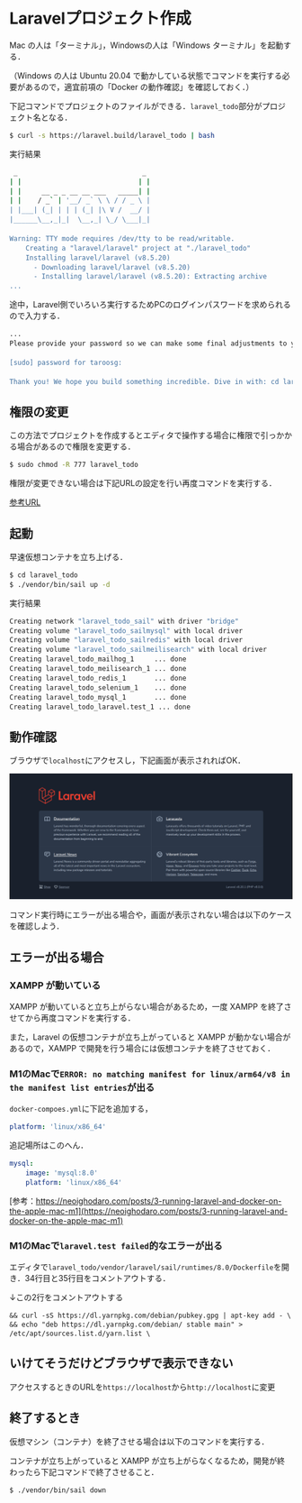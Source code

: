 # Laravelプロジェクト作成

Mac の人は「ターミナル」，Windowsの人は「Windows ターミナル」を起動する．

（Windows の人は Ubuntu 20.04 で動かしている状態でコマンドを実行する必要があるので，適宜前項の「Docker の動作確認」を確認しておく．）

下記コマンドでプロジェクトのファイルができる．`laravel_todo`部分がプロジェクト名となる．

```bash
$ curl -s https://laravel.build/laravel_todo | bash
```

実行結果

```bash
 _                               _
| |                             | |
| |     __ _ _ __ __ ___   _____| |
| |    / _` | '__/ _` \ \ / / _ \ |
| |___| (_| | | | (_| |\ V /  __/ |
|______\__,_|_|  \__,_| \_/ \___|_|

Warning: TTY mode requires /dev/tty to be read/writable.
    Creating a "laravel/laravel" project at "./laravel_todo"
    Installing laravel/laravel (v8.5.20)
      - Downloading laravel/laravel (v8.5.20)
      - Installing laravel/laravel (v8.5.20): Extracting archive
...
```

途中，Laravel側でいろいろ実行するためPCのログインパスワードを求められるので入力する．

```bash
...
Please provide your password so we can make some final adjustments to your application's permissions.

[sudo] password for taroosg:

Thank you! We hope you build something incredible. Dive in with: cd laravel_todo && ./vendor/bin/sail up

```


## 権限の変更

この方法でプロジェクトを作成するとエディタで操作する場合に権限で引っかかる場合があるので権限を変更する．

```bash
$ sudo chmod -R 777 laravel_todo
```

権限が変更できない場合は下記URLの設定を行い再度コマンドを実行する．

[参考URL](https://gori.me/mac/mac-tips/112082)

## 起動

早速仮想コンテナを立ち上げる．

```bash
$ cd laravel_todo
$ ./vendor/bin/sail up -d
```

実行結果

```bash
Creating network "laravel_todo_sail" with driver "bridge"
Creating volume "laravel_todo_sailmysql" with local driver
Creating volume "laravel_todo_sailredis" with local driver
Creating volume "laravel_todo_sailmeilisearch" with local driver
Creating laravel_todo_mailhog_1     ... done
Creating laravel_todo_meilisearch_1 ... done
Creating laravel_todo_redis_1       ... done
Creating laravel_todo_selenium_1    ... done
Creating laravel_todo_mysql_1       ... done
Creating laravel_todo_laravel.test_1 ... done
```


## 動作確認

ブラウザで`localhost`にアクセスし，下記画面が表示されればOK．

![トップ画面](../img/20210104-laravel-firstview.png)

コマンド実行時にエラーが出る場合や，画面が表示されない場合は以下のケースを確認しよう．


## エラーが出る場合

### XAMPP が動いている

XAMPP が動いていると立ち上がらない場合があるため，一度 XAMPP を終了させてから再度コマンドを実行する．

また，Laravel の仮想コンテナが立ち上がっていると XAMPP が動かない場合があるので，XAMPP で開発を行う場合には仮想コンテナを終了させておく．

### M1のMacで`ERROR: no matching manifest for linux/arm64/v8 in the manifest list entries`が出る

`docker-compoes.yml`に下記を追加する，

```yml
platform: 'linux/x86_64'
```

追記場所はこのへん．

```yml
mysql:
    image: 'mysql:8.0'
    platform: 'linux/x86_64'
```

[参考：https://neoighodaro.com/posts/3-running-laravel-and-docker-on-the-apple-mac-m1](https://neoighodaro.com/posts/3-running-laravel-and-docker-on-the-apple-mac-m1)

### M1のMacで`laravel.test failed`的なエラーが出る

エディタで`laravel_todo/vendor/laravel/sail/runtimes/8.0/Dockerfile`を開き．34行目と35行目をコメントアウトする．

↓この2行をコメントアウトする

```
&& curl -sS https://dl.yarnpkg.com/debian/pubkey.gpg | apt-key add - \
&& echo "deb https://dl.yarnpkg.com/debian/ stable main" > /etc/apt/sources.list.d/yarn.list \
```

## いけてそうだけどブラウザで表示できない

アクセスするときのURLを`https://localhost`から`http://localhost`に変更


## 終了するとき

仮想マシン（コンテナ）を終了させる場合は以下のコマンドを実行する．

コンテナが立ち上がっていると XAMPP が立ち上がらなくなるため，開発が終わったら下記コマンドで終了させること．

```bash
$ ./vendor/bin/sail down
```
